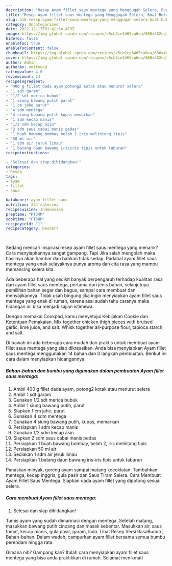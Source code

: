 ```yaml
---
description: "Resep Ayam fillet saus mentega yang Menggugah Selera, Buat Buka Puasa}"
title: "Resep Ayam fillet saus mentega yang Menggugah Selera, Buat Buka Puasa}"
slug: 418-resep-ayam-fillet-saus-mentega-yang-menggugah-selera-buat-buka-puasa
category: Uncategorized
date: 2022-12-17T01:41:54.473Z
image: https://img-global.cpcdn.com/recipes/e5cb2ce3465ca6ea/680x482cq70/ayam-fillet-saus-mentega-foto-resep-utama.jpg
hideToc: false
enableToc: true
enableTocContent: false
thumbnail: https://img-global.cpcdn.com/recipes/e5cb2ce3465ca6ea/680x482cq70/ayam-fillet-saus-mentega-foto-resep-utama.jpg
cover: https://img-global.cpcdn.com/recipes/e5cb2ce3465ca6ea/680x482cq70/ayam-fillet-saus-mentega-foto-resep-utama.jpg
author: Admin
authorAv: notfound
ratingvalue: 4.6
reviewcount: 14
recipeingredient:
- "400 g fillet dada ayam potong2 kotak atau menurut selera"
- "1 sdt garam"
- "1/2 sdt merica bubuk"
- "1 siung bawang putih parut"
- "1 cm jahe parut"
- "4 sdm mentega"
- "4 siung bawang putih kupas memarkan"
- "1 sdm kecap manis"
- "1/2 sdm kecap asin"
- "2 sdm saus cabai manis pedas"
- "1 buah bawang bombay belah 2 iris melintang tipis"
- "50 ml air"
- "1 sdm air jeruk limau"
- "1 batang daun bawang irisiris tipis untuk taburan"
recipeinstructions:

- "Selesai dan siap dihidangkan!"
categories:
- Resep
tags:
- ayam
- fillet
- saus

katakunci: ayam fillet saus 
nutrition: 234 calories
recipecuisine: Indonesian
preptime: "PT34M"
cooktime: "PT38M"
recipeyield: "1"
recipecategory: Dessert

---
```



Sedang mencari inspirasi resep ayam fillet saus mentega yang menarik? Cara menyiapkannya sangat gampang. Tapi Jika salah mengolah maka hasilnya akan hambar dan bahkan tidak sedap. Padahal ayam fillet saus mentega yang enak selayaknya punya aroma dan cita rasa yang mampu memancing selera kita.


Ada beberapa hal yang sedikit banyak berpengaruh terhadap kualitas rasa dari ayam fillet saus mentega, pertama dari jenis bahan, selanjutnya pemilihan bahan segar dan bagus, sampai cara membuat dan menyajikannya. Tidak usah bingung jika ingin menyiapkan ayam fillet saus mentega yang enak di rumah, karena asal sudah tahu caranya maka hidangan ini bisa menjadi sajian istimewa.

Dengan memakai Cookpad, kamu menyetujui Kebijakan Cookie dan Ketentuan Pemakaian. Mix together chicken thigh pieces with bruised garlic, lime juice, and salt. Whisk together all-purpose flour, tapioca starch, and salt.


Di bawah ini ada beberapa cara mudah dan praktis untuk membuat ayam fillet saus mentega yang siap dikreasikan. Anda bisa menyiapkan Ayam fillet saus mentega menggunakan 14 bahan dan 0 langkah pembuatan. Berikut ini cara dalam menyiapkan hidangannya.

<!--inarticleads1-->

##### Bahan-bahan dan bumbu yang digunakan dalam pembuatan Ayam fillet saus mentega:

1. Ambil 400 g fillet dada ayam, potong2 kotak atau menurut selera
1. Ambil 1 sdt garam
1. Gunakan 1/2 sdt merica bubuk
1. Ambil 1 siung bawang putih, parut
1. Siapkan 1 cm jahe, parut
1. Gunakan 4 sdm mentega
1. Gunakan 4 siung bawang putih, kupas, memarkan
1. Persiapkan 1 sdm kecap manis
1. Gunakan 1/2 sdm kecap asin
1. Siapkan 2 sdm saus cabai manis pedas
1. Persiapkan 1 buah bawang bombay, belah 2, iris melintang tipis
1. Persiapkan 50 ml air
1. Sediakan 1 sdm air jeruk limau
1. Persiapkan 1 batang daun bawang iris-iris tipis untuk taburan


Panaskan minyak, goreng ayam sampai matang kecoklatan. Tambahkan mentega, kecap inggris, gula pasir dan Saus Tiram Selera. Cara Membuat Ayam Fillet Saus Mentega. Siapkan dada ayam fillet yang dipotong sesuai selera. 

<!--inarticleads2-->

##### Cara membuat Ayam fillet saus mentega:


1. Selesai dan siap dihidangkan!

Tumis ayam yang sudah dimarinasi dengan mentega. Setelah matang, masukkan bawang putih cincang dan masak sebentar. Masukkan air, saus tomat, kecap manis, gula pasir, garam, lada. Lihat Resep Versi RasaBunda ; Bahan-bahan. Dalam wadah, campurkan ayam fillet bersama semua bumbu perendam hingga rata. 

Gimana nih? Gampang kan? Itulah cara menyiapkan ayam fillet saus mentega yang bisa anda praktikkan di rumah. Selamat menikmati
